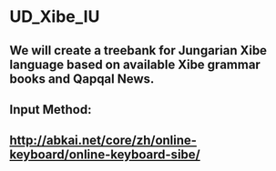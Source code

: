 # UD_Xibe_IU

## We will create a treebank for Jungarian Xibe language based on available Xibe grammar books and Qapqal News.

## Input Method:

## http://abkai.net/core/zh/online-keyboard/online-keyboard-sibe/
